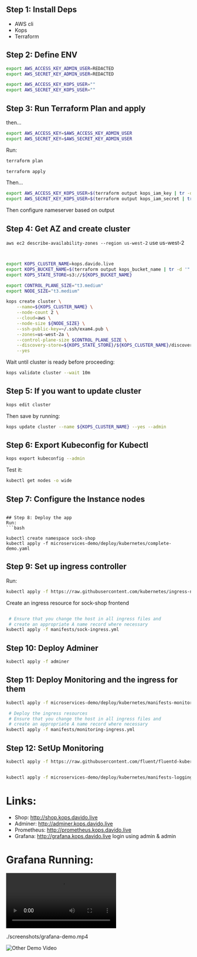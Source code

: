## Step 1: Install Deps
- AWS cli
- Kops
- Terraform

## Step 2: Define ENV
```bash
export AWS_ACCESS_KEY_ADMIN_USER=REDACTED
export AWS_SECRET_KEY_ADMIN_USER=REDACTED

export AWS_ACCESS_KEY_KOPS_USER=""
export AWS_SECRET_KEY_KOPS_USER=""
```


## Step 3: Run Terraform Plan and apply
then...

```bash
export AWS_ACCESS_KEY=$AWS_ACCESS_KEY_ADMIN_USER
export AWS_SECRET_KEY=$AWS_SECRET_KEY_ADMIN_USER
```


Run:
```bash
terraform plan

terraform apply
```


Then...
```bash
export AWS_ACCESS_KEY_KOPS_USER=$(terraform output kops_iam_key | tr -d '"')
export AWS_SECRET_KEY_KOPS_USER=$(terraform output kops_iam_secret | tr -d '"')
```



Then configure nameserver based on output

## Step 4: Get AZ and create cluster

```aws ec2 describe-availability-zones --region us-west-2```
use us-west-2

```bash


export KOPS_CLUSTER_NAME=kops.davido.live
export KOPS_BUCKET_NAME=$(terraform output kops_bucket_name | tr -d '"')
export KOPS_STATE_STORE=s3://${KOPS_BUCKET_NAME}

export CONTROL_PLANE_SIZE="t3.medium"
export NODE_SIZE="t3.medium"

kops create cluster \
    --name=${KOPS_CLUSTER_NAME} \
    --node-count 2 \
    --cloud=aws \
    --node-size ${NODE_SIZE} \
    --ssh-public-key=~/.ssh/exam4.pub \
    --zones=us-west-2a \
    --control-plane-size $CONTROL_PLANE_SIZE \
    --discovery-store=${KOPS_STATE_STORE}/${KOPS_CLUSTER_NAME}/discovery \
    --yes

```

Wait until cluster is ready before proceeding:
```bash
kops validate cluster --wait 10m
```

## Step 5: If you want to update cluster

```bash
kops edit cluster
```

Then save by running:
```bash
kops update cluster --name ${KOPS_CLUSTER_NAME} --yes --admin

```

## Step 6: Export Kubeconfig for Kubectl
```bash
kops export kubeconfig --admin
```

Test it:
```bash
kubectl get nodes -o wide
```
## Step 7: Configure the Instance nodes

<!-- Run:
```bash
kubectl get ig
```

From the output, note the name of **the node instance group**

Next, adjust the node instance group to host 2 worker nodes by runnning:
```bash
kubectl replace -f manifests/ig.yml -->
```

## Step 8: Deploy the app
Run:
```bash

kubectl create namespace sock-shop
kubectl apply -f microservices-demo/deploy/kubernetes/complete-demo.yaml
```

## Step 9: Set up ingress controller
Run:

```bash
kubectl apply -f https://raw.githubusercontent.com/kubernetes/ingress-nginx/controller-v1.6.4/deploy/static/provider/cloud/deploy.yaml
```

Create an ingress resource for sock-shop frontend
```bash

 # Ensure that you change the host in all ingress files and 
 # create an appropriate A name record where necessary
kubectl apply -f manifests/sock-ingress.yml 
```

## Step 10: Deploy Adminer
```bash
kubectl apply -f adminer
```

## Step 11: Deploy Monitoring and the ingress for them



```bash
kubectl apply -f microservices-demo/deploy/kubernetes/manifests-monitoring

 # Deploy the ingress resources
 # Ensure that you change the host in all ingress files and 
 # create an appropriate A name record where necessary
kubectl apply -f manifests/monitoring-ingress.yml


```

## Step 12: SetUp Monitoring
```bash
kubectl apply -f https://raw.githubusercontent.com/fluent/fluentd-kubernetes-daemonset/master/fluentd-daemonset-elasticsearch-rbac.yaml


kubectl apply -f microservices-demo/deploy/kubernetes/manifests-logging

```


# Links:
- Shop: http://shop.kops.davido.live
- Adminer: http://adminer.kops.davido.live
- Prometheus: http://prometheus.kops.davido.live
- Grafana: http://grafana.kops.davido.live login using admin & admin

# Grafana Running:
![Grafana Demo](./screenshots/grafana-demo.mp4)


./screenshots/grafana-demo.mp4

![Other Demo Video](https://www.youtube.com/watch?v=EcMKLwVlpJk)